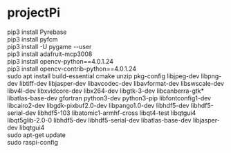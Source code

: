 # projectPi
pip3 install Pyrebase<br />
pip3 install pyfcm<br />
pip3 install -U pygame --user<br />
pip3 install adafruit-mcp3008<br />
pip3 install opencv-python==4.0.1.24<br />
pip3 install opencv-contrib-python==4.0.1.24<br />
sudo apt install build-essential cmake unzip pkg-config libjpeg-dev libpng-dev libtiff-dev libjasper-dev libavcodec-dev libavformat-dev libswscale-dev libv4l-dev libxvidcore-dev libx264-dev libgtk-3-dev libcanberra-gtk\* libatlas-base-dev gfortran python3-dev python3-pip libfontconfig1-dev libcairo2-dev libgdk-pixbuf2.0-dev libpango1.0-dev libhdf5-dev libhdf5-serial-dev libhdf5-103 libatomic1-armhf-cross libqt4-test libqtgui4 libqt5glib-2.0-0 libhdf5-dev libhdf5-serial-dev libatlas-base-dev libjasper-dev libqtgui4<br />
sudo apt-get update<br />
sudo raspi-config
